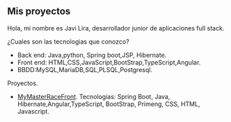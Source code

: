 ## Mis proyectos

Hola, mi nombre es Javi Lira, desarrollador junior de aplicaciones full stack.


¿Cuales son las tecnologias que conozco?

* Back end: Java,python, Spring boot,JSP, Hibernate.
* Front end: HTML,CSS,JavaScript,BootStrap,TypeScript,Angular.
* BBDD:MySQL,MariaDB,SQL,PLSQL,Postgresql.

Proyectos.

* [MyMasterRaceFront](https://javilira.github.io/MyMasterRaceFront/). Tecnologias: Spring Boot, Java, Hibernate,Angular,TypeScript, BootStrap, Primeng, CSS, HTML, Javascript.
